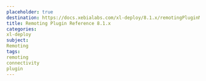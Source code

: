 ```yaml
---
placeholder: true
destination: https://docs.xebialabs.com/xl-deploy/8.1.x/remotingPluginManual.html
title: Remoting Plugin Reference 8.1.x
categories:
xl-deploy
subject:
Remoting
tags:
remoting
connectivity
plugin
---
```

